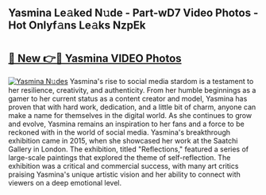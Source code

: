 ## Yasmina Le𝚊ked N𝚞de - Part-wD7 Video Photos - Hot Onlyf𝚊ns Le𝚊ks NzpEk

# <h2><a href="http://ab70254.deff.icu/?id=Yasmina">🔗 New 👉🔴 Yasmina VIDEO Photos</a></h2>

[![Yasmina N𝚞des](https://i.imgur.com/rIISA9y.gif)](http://ab70254.deff.icu/?id=Yasmina)
Yasmina's rise to social media stardom is a testament to her resilience, creativity, and authenticity. From her humble beginnings as a gamer to her current status as a content creator and model, Yasmina has proven that with hard work, dedication, and a little bit of charm, anyone can make a name for themselves in the digital world. As she continues to grow and evolve, Yasmina remains an inspiration to her fans and a force to be reckoned with in the world of social media. Yasmina's breakthrough exhibition came in 2015, when she showcased her work at the Saatchi Gallery in London. The exhibition, titled "Reflections," featured a series of large-scale paintings that explored the theme of self-reflection. The exhibition was a critical and commercial success, with many art critics praising Yasmina's unique artistic vision and her ability to connect with viewers on a deep emotional level.
